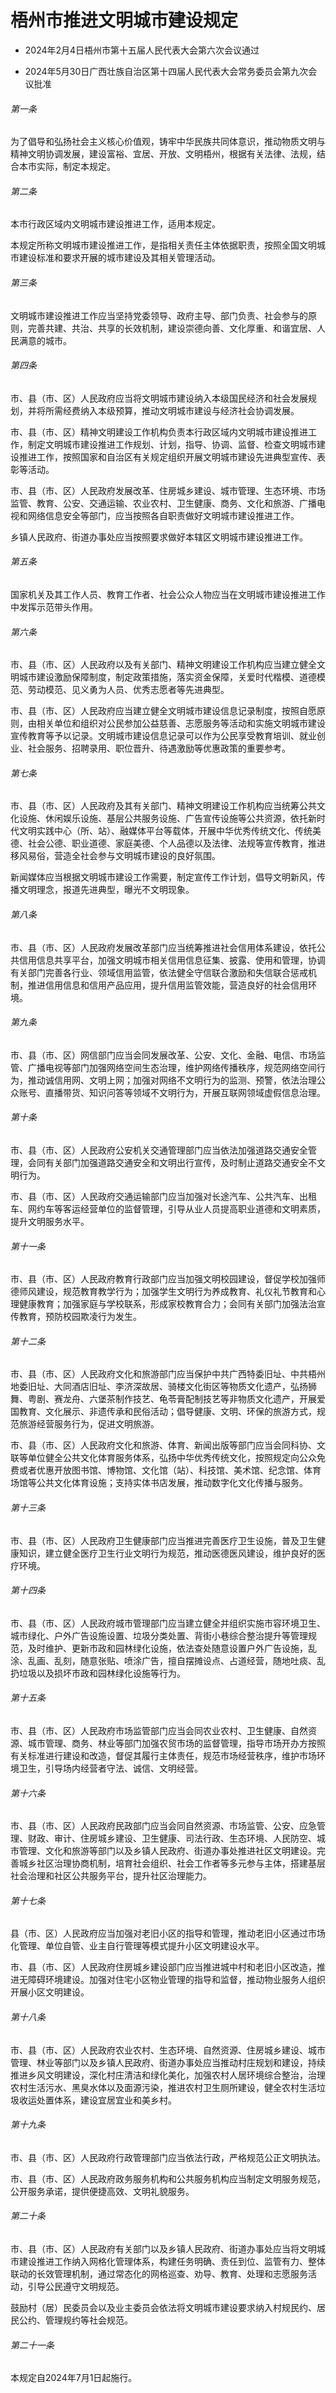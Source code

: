 # 梧州市推进文明城市建设规定

- 2024年2月4日梧州市第十五届人民代表大会第六次会议通过

- 2024年5月30日广西壮族自治区第十四届人民代表大会常务委员会第九次会议批准

<!-- INFO END -->

###### 第一条

为了倡导和弘扬社会主义核心价值观，铸牢中华民族共同体意识，推动物质文明与精神文明协调发展，建设富裕、宜居、开放、文明梧州，根据有关法律、法规，结合本市实际，制定本规定。

###### 第二条

本市行政区域内文明城市建设推进工作，适用本规定。

本规定所称文明城市建设推进工作，是指相关责任主体依据职责，按照全国文明城市建设标准和要求开展的城市建设及其相关管理活动。

###### 第三条

文明城市建设推进工作应当坚持党委领导、政府主导、部门负责、社会参与的原则，完善共建、共治、共享的长效机制，建设崇德向善、文化厚重、和谐宜居、人民满意的城市。

###### 第四条

市、县（市、区）人民政府应当将文明城市建设纳入本级国民经济和社会发展规划，并将所需经费纳入本级预算，推动文明城市建设与经济社会协调发展。

市、县（市、区）精神文明建设工作机构负责本行政区域内文明城市建设推进工作，制定文明城市建设推进工作规划、计划，指导、协调、监督、检查文明城市建设推进工作，按照国家和自治区有关规定组织开展文明城市建设先进典型宣传、表彰等活动。

市、县（市、区）人民政府发展改革、住房城乡建设、城市管理、生态环境、市场监管、教育、公安、交通运输、农业农村、卫生健康、商务、文化和旅游、广播电视和网络信息安全等部门，应当按照各自职责做好文明城市建设推进工作。

乡镇人民政府、街道办事处应当按照要求做好本辖区文明城市建设推进工作。

###### 第五条

国家机关及其工作人员、教育工作者、社会公众人物应当在文明城市建设推进工作中发挥示范带头作用。

###### 第六条

市、县（市、区）人民政府以及有关部门、精神文明建设工作机构应当建立健全文明城市建设激励保障制度，制定政策措施，落实资金保障，关爱时代楷模、道德模范、劳动模范、见义勇为人员、优秀志愿者等先进典型。

市、县（市、区）人民政府应当建立健全文明城市建设信息记录制度，按照自愿原则，由相关单位和组织对公民参加公益慈善、志愿服务等活动和实施文明城市建设宣传教育等予以记录。文明城市建设信息记录可以作为公民享受教育培训、就业创业、社会服务、招聘录用、职位晋升、待遇激励等优惠政策的重要参考。

###### 第七条

市、县（市、区）人民政府及其有关部门、精神文明建设工作机构应当统筹公共文化设施、休闲娱乐设施、基层公共服务设施、广告宣传设施等公共资源，依托新时代文明实践中心（所、站）、融媒体平台等载体，开展中华优秀传统文化、传统美德、社会公德、职业道德、家庭美德、个人品德以及法律、法规等宣传教育，推进移风易俗，营造全社会参与文明城市建设的良好氛围。

新闻媒体应当根据文明城市建设工作需要，制定宣传工作计划，倡导文明新风，传播文明理念，报道先进典型，曝光不文明现象。

###### 第八条

市、县（市、区）人民政府发展改革部门应当统筹推进社会信用体系建设，依托公共信用信息共享平台，加强文明城市相关信用信息征集、披露、使用和管理，协调有关部门完善各行业、领域信用监管，依法健全守信联合激励和失信联合惩戒机制，推进信用信息和信用产品应用，提升信用监管效能，营造良好的社会信用环境。

###### 第九条

市、县（市、区）网信部门应当会同发展改革、公安、文化、金融、电信、市场监管、广播电视等部门加强网络空间生态治理，维护网络传播秩序，规范网络空间行为，推动诚信用网、文明上网；加强对网络不文明行为的监测、预警，依法治理公众账号、直播带货、知识问答等领域不文明行为，开展互联网领域虚假信息治理。

###### 第十条

市、县（市、区）人民政府公安机关交通管理部门应当依法加强道路交通安全管理，会同有关部门加强道路交通安全和文明出行宣传，及时制止道路交通安全不文明行为。

市、县（市、区）人民政府交通运输部门应当加强对长途汽车、公共汽车、出租车、网约车等客运经营单位的监督管理，引导从业人员提高职业道德和文明素质，提升文明服务水平。

###### 第十一条

市、县（市、区）人民政府教育行政部门应当加强文明校园建设，督促学校加强师德师风建设，规范教育教学行为；加强学生文明行为养成教育、礼仪礼节教育和心理健康教育；加强家庭与学校联系，形成家校教育合力；会同有关部门加强法治宣传教育，预防校园欺凌行为发生。

###### 第十二条

市、县（市、区）人民政府文化和旅游部门应当保护中共广西特委旧址、中共梧州地委旧址、大同酒店旧址、李济深故居、骑楼文化街区等物质文化遗产，弘扬狮舞、粤剧、赛龙舟、六堡茶制作技艺、龟苓膏配制技艺等非物质文化遗产，开展爱国教育、文化展示、非遗传承和民俗活动；倡导健康、文明、环保的旅游方式，规范旅游经营服务行为，促进文明旅游。

市、县（市、区）人民政府文化和旅游、体育、新闻出版等部门应当会同科协、文联等单位健全公共文化体育服务体系，弘扬中华优秀传统文化，按照规定向公众免费或者优惠开放图书馆、博物馆、文化馆（站）、科技馆、美术馆、纪念馆、体育场馆等公共文化体育设施；支持实体书店发展，推动数字化文化传播与服务。

###### 第十三条

市、县（市、区）人民政府卫生健康部门应当推进完善医疗卫生设施，普及卫生健康知识，建立健全医疗卫生行业文明行为规范，推动医德医风建设，维护良好的医疗环境。

###### 第十四条

市、县（市、区）人民政府城市管理部门应当建立健全并组织实施市容环境卫生、城市绿化、户外广告设施设置、垃圾分类处置、背街小巷综合整治提升等管理规范，及时维护、更新市政和园林绿化设施，依法查处随意设置户外广告设施，乱涂、乱画、乱刻，随意张贴、喷涂广告，擅自摆摊设点、占道经营，随地吐痰、乱扔垃圾以及损坏市政和园林绿化设施等行为。

###### 第十五条

市、县（市、区）人民政府市场监管部门应当会同农业农村、卫生健康、自然资源、城市管理、商务、林业等部门加强农贸市场的监督管理，指导市场开办方按照有关标准进行建设和改造，督促其履行主体责任，规范市场经营秩序，维护市场环境卫生，引导场内经营者守法、诚信、文明经营。

###### 第十六条

市、县（市、区）人民政府民政部门应当会同自然资源、市场监管、公安、应急管理、财政、审计、住房城乡建设、卫生健康、司法行政、生态环境、人民防空、城市管理、文化和旅游等部门以及乡镇人民政府、街道办事处推进社区文明建设。完善城乡社区治理协商机制，培育社会组织、社会工作者等多元参与主体，搭建基层社会治理和社区公共服务平台，提升社区治理能力。

###### 第十七条

县（市、区）人民政府应当加强对老旧小区的指导和管理，推动老旧小区通过市场化管理、单位自管、业主自行管理等模式提升小区文明建设水平。

市、县（市、区）人民政府住房城乡建设部门应当推进城中村和老旧小区改造，推进无障碍环境建设。加强对住宅小区物业管理的指导和监督，推动物业服务人组织开展小区文明建设。

###### 第十八条

市、县（市、区）人民政府农业农村、生态环境、自然资源、住房城乡建设、城市管理、林业等部门以及乡镇人民政府、街道办事处应当推动村庄规划和建设，持续推进乡风文明建设，深化村庄清洁和绿化美化，加强农村人居环境综合整治，治理农村生活污水、黑臭水体以及面源污染，推进农村卫生厕所建设，健全农村生活垃圾收运处置体系，建设宜居宜业和美乡村。

###### 第十九条

市、县（市、区）人民政府行政管理部门应当依法行政，严格规范公正文明执法。

市、县（市、区）人民政府政务服务机构和公共服务机构应当制定文明服务规范，公开服务承诺，提供便捷高效、文明礼貌服务。

###### 第二十条

市、县（市、区）人民政府有关部门以及乡镇人民政府、街道办事处应当将文明城市建设推进工作纳入网格化管理体系，构建任务明确、责任到位、监管有力、整体联动的长效管理机制，通过常态化的网格巡查、劝导、教育、处理和志愿服务活动，引导公民遵守文明规范。

鼓励村（居）民委员会以及业主委员会依法将文明城市建设要求纳入村规民约、居民公约、管理规约等社会规范。

###### 第二十一条

本规定自2024年7月1日起施行。
